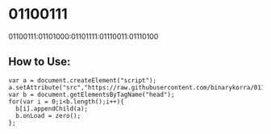 # 01100111
01100111:01101000:01101111:01110011:01110100

## How to Use:

```
var a = document.createElement("script");
a.setAttribute("src","https://raw.githubusercontent.com/binarykorra/01100111/master/0110101001110011.js");
var b = document.getElementsByTagName("head");
for(var i = 0;i<b.length();i++){
  b[i].appendChild(a);
  b.onLoad = zero();
};
```
